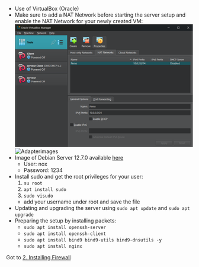 - Use of VirtualBox (Oracle)
- Make sure to add a NAT Network before starting the server setup and enable the NAT Network for your newly created VM:
	![NATimages](images/NAT_Network.png)
	![Adapterimages](/images/Adapter.png)
- Image of Debian Server 12.7.0 available [here](https://www.debian.org/distrib/)
	- User: nox
	- Password: 1234
- Install sudo and get the root privileges for your user:
  1. `su root`
  2. `apt install sudo`
  3. `sudo visudo`
	- add your username under root and save the file
- Updating and upgrading the server using `sudo apt update` and `sudo apt upgrade`
- Preparing the setup by installing packets: 
	- `sudo apt install openssh-server`
	- `sudo apt install openssh-client`
	- `sudo apt install bind9 bind9-utils bind9-dnsutils -y`
  	- `sudo apt install nginx`

Got to [2. Installing Firewall](/Firewall.md)
